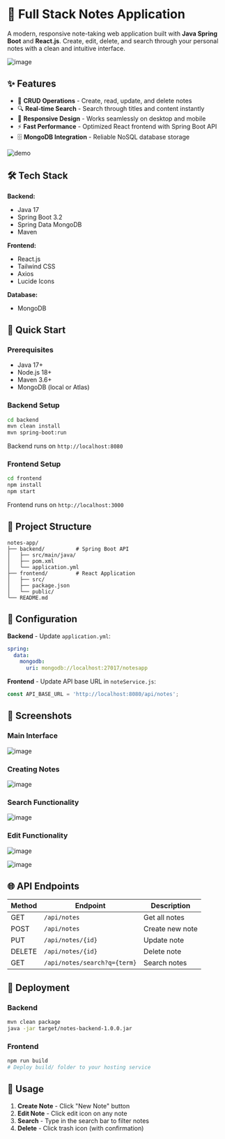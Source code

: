 # 📝 Full Stack Notes Application

A modern, responsive note-taking web application built with **Java Spring Boot** and **React.js**. Create, edit, delete, and search through your personal notes with a clean and intuitive interface.

![image](https://github.com/user-attachments/assets/8753b05b-fad3-46d5-bf3c-9f6f01d5f7db)


## ✨ Features

- 📄 **CRUD Operations** - Create, read, update, and delete notes
- 🔍 **Real-time Search** - Search through titles and content instantly  
- 📱 **Responsive Design** - Works seamlessly on desktop and mobile
- ⚡ **Fast Performance** - Optimized React frontend with Spring Boot API
- 🗄️ **MongoDB Integration** - Reliable NoSQL database storage

![demo](https://github.com/user-attachments/assets/be8f1161-6943-4ec3-a69b-796356b10acf)


## 🛠️ Tech Stack

**Backend:**
- Java 17
- Spring Boot 3.2
- Spring Data MongoDB
- Maven

**Frontend:**
- React.js
- Tailwind CSS
- Axios
- Lucide Icons

**Database:**
- MongoDB

## 🚀 Quick Start

### Prerequisites
- Java 17+
- Node.js 18+
- Maven 3.6+
- MongoDB (local or Atlas)

### Backend Setup
```bash
cd backend
mvn clean install
mvn spring-boot:run
```

Backend runs on `http://localhost:8080`

### Frontend Setup
```bash
cd frontend
npm install
npm start
```

Frontend runs on `http://localhost:3000`


## 📁 Project Structure

```
notes-app/
├── backend/          # Spring Boot API
│   ├── src/main/java/
│   ├── pom.xml
│   └── application.yml
├── frontend/         # React Application
│   ├── src/
│   ├── package.json
│   └── public/
└── README.md
```

## 🔧 Configuration

**Backend** - Update `application.yml`:
```yaml
spring:
  data:
    mongodb:
      uri: mongodb://localhost:27017/notesapp
```

**Frontend** - Update API base URL in `noteService.js`:
```javascript
const API_BASE_URL = 'http://localhost:8080/api/notes';
```

## 📸 Screenshots

### Main Interface
![image](https://github.com/user-attachments/assets/9c23ad48-0405-45f7-841b-c88cd007d1a6)


### Creating Notes
![image](https://github.com/user-attachments/assets/9945eb30-2758-4ad6-8b1b-e451762aea5d)


### Search Functionality
![image](https://github.com/user-attachments/assets/0afc1f55-1cb0-4356-a0da-5e60a73ad864)

### Edit Functionality
![image](https://github.com/user-attachments/assets/94320eb8-296f-4f5e-af9e-250a1e21fb68)

![image](https://github.com/user-attachments/assets/09d59eec-c8fd-4775-a7e2-dc84335d6a0e)

## 🌐 API Endpoints

| Method | Endpoint | Description |
|--------|----------|-------------|
| GET | `/api/notes` | Get all notes |
| POST | `/api/notes` | Create new note |
| PUT | `/api/notes/{id}` | Update note |
| DELETE | `/api/notes/{id}` | Delete note |
| GET | `/api/notes/search?q={term}` | Search notes |

## 🚀 Deployment

### Backend
```bash
mvn clean package
java -jar target/notes-backend-1.0.0.jar
```

### Frontend
```bash
npm run build
# Deploy build/ folder to your hosting service
```

## 📝 Usage

1. **Create Note** - Click "New Note" button
2. **Edit Note** - Click edit icon on any note
3. **Search** - Type in the search bar to filter notes
4. **Delete** - Click trash icon (with confirmation)
